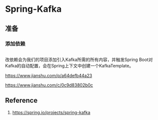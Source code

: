 # Spring-Kafka

## 准备

### 添加依赖

```

```

改依赖会为我们的项目添加引入Kafka所需的所有内容，并触发Spring Boot对Kafka的自动配置，会在Spring上下文中创建一个KafkaTemplate。





https://www.jianshu.com/p/a64defb44a23

https://www.jianshu.com/c/0c9d83802b0c

## Reference

1. https://spring.io/projects/spring-kafka